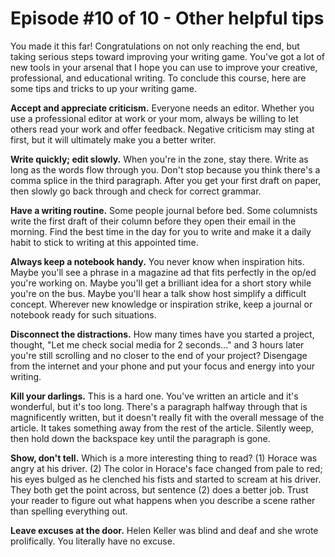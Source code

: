 # Episode #10 of 10 - Other helpful tips

You made it this far! Congratulations on not only reaching the end, but taking serious steps toward improving your writing game. You've got a lot of new tools in your arsenal that I hope you can use to improve your creative, professional, and educational writing. To conclude this course, here are some tips and tricks to up your writing game.

**Accept and appreciate criticism.** Everyone needs an editor. Whether you use a professional editor at work or your mom, always be willing to let others read your work and offer feedback. Negative criticism may sting at first, but it will ultimately make you a better writer.

**Write quickly; edit slowly.** When you're in the zone, stay there. Write as long as the words flow through you. Don't stop because you think there's a comma splice in the third paragraph. After you get your first draft on paper, then slowly go back through and check for correct grammar.

**Have a writing routine.** Some people journal before bed. Some columnists write the first draft of their column before they open their email in the morning. Find the best time in the day for you to write and make it a daily habit to stick to writing at this appointed time.

**Always keep a notebook handy.** You never know when inspiration hits. Maybe you'll see a phrase in a magazine ad that fits perfectly in the op/ed you're working on. Maybe you'll get a brilliant idea for a short story while you're on the bus. Maybe you'll hear a talk show host simplify a difficult concept. Wherever new knowledge or inspiration strike, keep a journal or notebook ready for such situations.

**Disconnect the distractions.** How many times have you started a project, thought, "Let me check social media for 2 seconds..." and 3 hours later you're still scrolling and no closer to the end of your project? Disengage from the internet and your phone and put your focus and energy into your writing.

**Kill your darlings.** This is a hard one. You've written an article and it's wonderful, but it's too long. There's a paragraph halfway through that is magnificently written, but it doesn't really fit with the overall message of the article. It takes something away from the rest of the article. Silently weep, then hold down the backspace key until the paragraph is gone.

**Show, don't tell.** Which is a more interesting thing to read? (1) Horace was angry at his driver. (2) The color in Horace's face changed from pale to red; his eyes bulged as he clenched his fists and started to scream at his driver. They both get the point across, but sentence (2) does a better job. Trust your reader to figure out what happens when you describe a scene rather than spelling everything out.

**Leave excuses at the door.** Helen Keller was blind and deaf and she wrote prolifically. You literally have no excuse.
